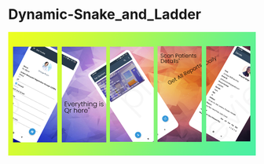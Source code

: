 # Dynamic-Snake_and_Ladder

![MyPrescriptions](https://github.com/anandhamurthy/ForDoctors/blob/master/fordoctors.png)
